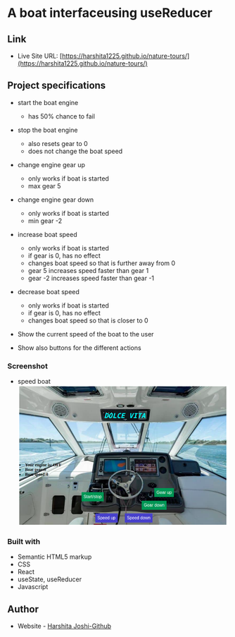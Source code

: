 # A boat interfaceusing useReducer

## Link

- Live Site URL: [https://harshita1225.github.io/nature-tours/](https://harshita1225.github.io/nature-tours/)

## Project specifications

- start the boat engine
  - has 50% chance to fail
- stop the boat engine
  - also resets gear to 0
  - does not change the boat speed
- change engine gear up
  - only works if boat is started
  - max gear 5
- change engine gear down
  - only works if boat is started
  - min gear -2
- increase boat speed
  - only works if boat is started
  - if gear is 0, has no effect
  - changes boat speed so that is further away from 0
  - gear 5 increases speed faster than gear 1
  - gear -2 increases speed faster than gear -1
- decrease boat speed

  - only works if boat is started
  - if gear is 0, has no effect
  - changes boat speed so that is closer to 0

- Show the current speed of the boat to the user
- Show also buttons for the different actions

### Screenshot

- speed boat
  ![Desktop Layout](./public/Screenshot%20from%202022-10-26%2018-11-05.png)

### Built with

- Semantic HTML5 markup
- CSS
- React
- useState, useReducer
- Javascript

## Author

- Website - [Harshita Joshi-Github](https://github.com/harshita1225)
